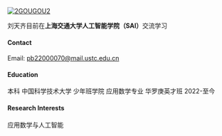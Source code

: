 

[![2GOUGOU2](https://img.shields.io/badge/2GOUGOU2-github-blue?logo=github)](https://github.com/2GOUGOU2)

刘天齐目前在<strong>上海交通大学人工智能学院（SAI）</strong>交流学习

#### Contact

Email: pb22000070@mail.ustc.edu.cn

#### Education
本科 中国科学技术大学 少年班学院 应用数学专业 华罗庚英才班 2022-至今

#### Research Interests
应用数学与人工智能

